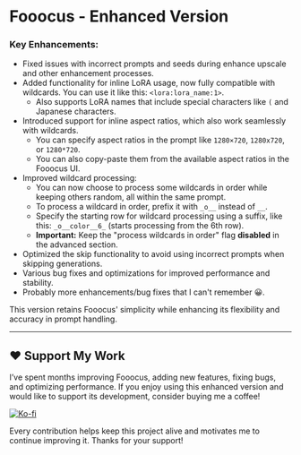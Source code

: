 # Fooocus - Enhanced Version  

### Key Enhancements:  
- Fixed issues with incorrect prompts and seeds during enhance upscale and other enhancement processes.  
- Added functionality for inline LoRA usage, now fully compatible with wildcards. You can use it like this: `<lora:lora_name:1>`.  
  - Also supports LoRA names that include special characters like `(` and Japanese characters.  
- Introduced support for inline aspect ratios, which also work seamlessly with wildcards.  
  - You can specify aspect ratios in the prompt like `1280×720`, `1280x720`, or `1280*720`.  
  - You can also copy-paste them from the available aspect ratios in the Fooocus UI.  
- Improved wildcard processing:  
  - You can now choose to process some wildcards in order while keeping others random, all within the same prompt.  
  - To process a wildcard in order, prefix it with `_o__` instead of `__`.  
  - Specify the starting row for wildcard processing using a suffix, like this: `_o__color__6_` (starts processing from the 6th row).  
  - **Important:** Keep the "process wildcards in order" flag **disabled** in the advanced section.  
- Optimized the skip functionality to avoid using incorrect prompts when skipping generations.  
- Various bug fixes and optimizations for improved performance and stability.  
- Probably more enhancements/bug fixes that I can't remember 😀.  

This version retains Fooocus' simplicity while enhancing its flexibility and accuracy in prompt handling.  

---

## ❤️ Support My Work  
I’ve spent months improving Fooocus, adding new features, fixing bugs, and optimizing performance. If you enjoy using this enhanced version and would like to support its development, consider buying me a coffee!  

[![Ko-fi](https://ko-fi.com/img/githubbutton_sm.svg)](https://ko-fi.com/edward_no_genso)  

Every contribution helps keep this project alive and motivates me to continue improving it. Thanks for your support!  
